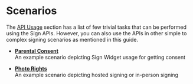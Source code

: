 # Scenarios

The [API Usage](devguide.md) section has a list of few trivial tasks that can be performed using the Sign APIs. However, you can also use the APIs in other simple to complex signing scenarios as mentioned in this guide.

- [**Parental Consent**](scenarios/parental_consent.md)  
An example scenario depicting Sign Widget usage for getting consent

- [**Photo Rights**](scenarios/photo_rights.md)  
An example scenario depicting hosted signing or in-person signing


